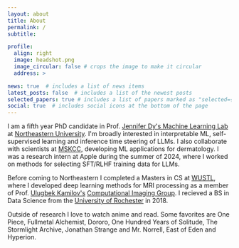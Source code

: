 ```yaml
---
layout: about
title: About
permalink: /
subtitle: 

profile:
  align: right
  image: headshot.png
  image_circular: false # crops the image to make it circular
  address: >

news: true  # includes a list of news items
latest_posts: false  # includes a list of the newest posts
selected_papers: true # includes a list of papers marked as "selected={true}"
social: true  # includes social icons at the bottom of the page
---
```


I am a fifth year PhD candidate in Prof. [Jennifer Dy's Machine Learning Lab](https://mllabneu.github.io/) at [Northeastern University](https://www.northeastern.edu/). I'm broadly interested in interpretable ML, self-supervised learning and inference time steering of LLMs. I also collaborate with scientists at [MSKCC](https://www.mskcc.org), developing ML applications for dermatology. I was a research intern at Apple during the summer of 2024, where I worked on methods for selecting SFT/RLHF training data for LLMs.

<!-- 
I'm also collaborating with scientists at [MSKCC](https://www.mskcc.org) to develop applications of ML for dermatology. 
-->
<!-- 
Before coming to Northeastern I did my Masters in CS at WUSTL, where I was a member of Prof. [Ulugbek Kamilov's](https://engineering.wustl.edu/faculty/Ulugbek-Kamilov.html) [Computational Imaging Group (CIG)](https://cigroup.wustl.edu/). At CIG I collaborated with Prof. [Dmitriy Yablonskiy](https://www.mir.wustl.edu/employees/dmitriy-yablonskiy/) (Radiology), developing deep learning methods for MRI processing. I recieved a B.S. in Data Science from the University of Rochester in 2018.
-->
Before coming to Northeastern I completed a Masters in CS at [WUSTL](https://washu.edu/), where I developed deep learning methods for MRI processing as a member of Prof. [Ulugbek Kamilov's](https://ukmlv.github.io/) [Computational Imaging Group](https://cigroup.wustl.edu/). I recieved a BS in Data Science from the [University of Rochester](https://www.rochester.edu/) in 2018.

Outside of research I love to watch anime and read. Some favorites are One Piece, Fullmetal Alchemist, Dororo, One Hundred Years of Solitude, The Stormlight Archive, Jonathan Strange and Mr. Norrell, East of Eden and Hyperion.



<!-- 
## Research Interests

* Out-of-distribution detection
* Interpretable maching learning
* Self-supervised learning

## Awards

* Dean's Fellowship, Northeastern, 2020-2024
* Dean's List (5 Terms), Rochester, 2014-2018
* Research and Innovation Grant (RIG), Rochester, 2014
--> 
